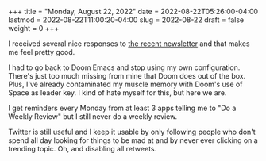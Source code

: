 +++
title = "Monday, August 22, 2022"
date = 2022-08-22T05:26:00-04:00
lastmod = 2022-08-22T11:00:20-04:00
slug = 2022-08-22
draft = false
weight = 0
+++

I received several nice responses to [the recent newsletter](https://rudimentarylathe.org/2022/the-lathe-saturday-august-20-2022/) and that makes me feel pretty good.

I had to go back to Doom Emacs and stop using my own configuration. There's just too much missing from mine that Doom does out of the box. Plus, I've already contaminated my muscle memory with Doom's use of Space as leader key. I kind of hate myself for this, but here we are.

I get reminders every Monday from at least 3 apps telling me to "Do a Weekly Review" but I still never do a weekly review.

Twitter is still useful and I keep it usable by only following people who don't spend all day looking for things to be mad at and by never ever clicking on a trending topic. Oh, and disabling all retweets.
